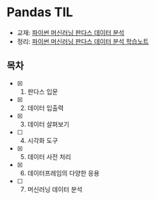 # Pandas TIL
- 교재: [파이썬 머신러닝 판다스 데이터 분석](https://product.kyobobook.co.kr/detail/S000000833232)
- 정리: [파이썬 머신러닝 판다스 데이터 분석 학습노트](https://urlshort.in/itsbU)
## 목차
- [x] 1. 판다스 입문
- [x] 2. 데이터 입출력
- [x] 3. 데이터 살펴보기
- [ ] 4. 시각화 도구
- [x] 5. 데이터 사전 처리
- [x] 6. 데이터프레임의 다양한 응용
- [ ] 7. 머신러닝 데이터 분석